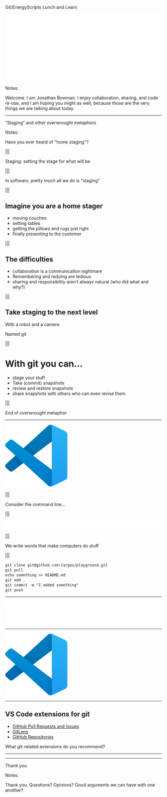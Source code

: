 Git/EnergyScripts Lunch and Learn <!-- .element: class="r-fit-text" -->

![git logo](assets/Git-Logo-White.svg) <!-- .element: class="hero" -->

Notes:

Welcome. I am Jonathan Bowman. I enjoy collaboration, sharing, and code re-use, and I am hoping you might as well, because those are the very things we are talking about today.

---

<!-- .slide: data-background-image="assets/Staging.jpg"  -->

“Staging” and other overwrought metaphors <!-- .element: class="darktext r-stretch" -->

Notes:

Have you ever heard of "home staging"?

|||

Staging: setting the stage for what will be

|||

In software, pretty much all we do is "staging"

|||

## Imagine you are a home stager

- moving couches
- setting tables
- getting the pillows and rugs just right
- finally presenting to the customer

|||

## The difficulties

- collaboration is a communication nightmare <!-- .element: class="fragment" -->
- Remembering and redoing are tedious <!-- .element: class="fragment" -->
- sharing and responsibility aren't always natural (who did what and why?) <!-- .element: class="fragment" -->

|||

## Take staging to the next level

<span class="fragment">With a robot</span> <span class="fragment">and a camera</span>

Named git <!-- .element: class="fragment" -->

|||

# With git you can...

- stage your stuff
- Take <span class="fragment">(commit)</span> snapshots
- review and restore snapshots
- share snapshots with others who can even revise them

|||

End of overwrought metaphor <!-- .element: class="r-fit-text" -->

---

![VS Code logo](assets/vscode.svg) <!-- .element: class="hero" -->

|||

Consider the command line...

|||

![DROP TABLE IF EXISTS Impostor_Syndrome;](assets/impostor.svg) <!-- .element: class="hero" -->

|||

We write words that make computers do stuff

|||

```
git clone git@github.com:Cargas/playground.git
git pull
echo something >> README.md
git add .
git commit -m "I added something"
git push
```

---

![git does not equal GitHub](assets/git-not-github.svg) <!-- .element: class="hero" -->

---

![VS Code logo](assets/vscode.svg) <!-- .element: class="hero" -->

---

## VS Code extensions for git

- [GitHub Pull Requests and Issues](https://marketplace.visualstudio.com/items?itemName=GitHub.vscode-pull-request-github)
- [GitLens](https://marketplace.visualstudio.com/items?itemName=eamodio.gitlens)
- [GitHub Repositories](https://marketplace.visualstudio.com/items?itemName=github.remotehub)

What git-related extensions do you recommend?

---

<!-- .slide: data-background-video="assets/vscode-extensions.mkv"  -->

---

Thank you <!-- .element: class="r-fit-text" -->

Notes:

Thank you. Questions? Opinions? Good arguments we can have with one another?
